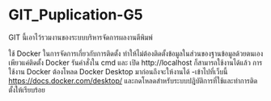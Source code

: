 # GIT_Puplication-G5
GIT นี้เอาไว้รวมงานของระบบบริหารจัดการผลงานตีพิมพ์

ใช้ Docker ในการจัดการเกี่ยวกับการติดตั้ง ทำให้ไม่ต้องติดตั้งข้อมูลในส่วนของฐานข้อมูลด้วยตนเอง
เพียวแค่ติดตั้ง Docker รันคำสั่งใน cmd และ เปิด http://localhost ก็สามารถใช้งานได้แล้ว
การใช้งาน Docker ต้องโหลด Docker Desktop มาก่อนถึงจะให้งานได้
-เข้าไปที่เว็บนี้ https://docs.docker.com/desktop/ และกดโหลดสำหรับระบบปฎิบัติการที่ใช้และทำการติดตั้งให้เรียบร้อย

